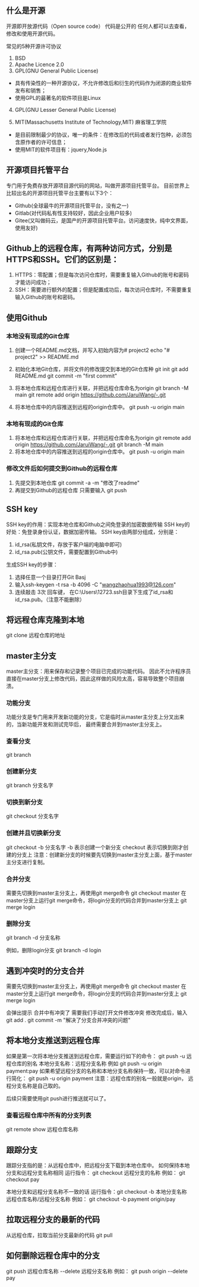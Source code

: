 ## 什么是开源
开源即开放源代码（Open source code）
代码是公开的
任何人都可以去查看，修改和使用开源代码。

常见的5种开源许可协议
1. BSD
2. Apache Licence 2.0
3. GPL(GNU General Public License)
- 具有传染性的一种开源协议，不允许修改后和衍生的代码作为闭源的商业软件发布和销售；
- 使用GPL的最著名的软件项目是Linux

4. GPL(GNU Lesser General Public License)

5. MIT(Massachusetts Institute of Technology,MIT)
麻省理工学院
- 是目前限制最少的协议，唯一的条件：在修改后的代码或者发行包种，必须包含原作者的许可信息；
- 使用MIT的软件项目有：jquery,Node.js

## 开源项目托管平台
专门用于免费存放开源项目源代码的网站，叫做开源项目托管平台。
目前世界上比较出名的开源项目托管平台主要有以下3个：
- Github(全球最牛的开源项目托管平台，没有之一)
- Gitlab(对代码私有性支持较好，因此企业用户较多)
- Gitee(又叫做码云，是国产的开源项目托管平台。访问速度快，纯中文界面，使用友好)

## Github上的远程仓库，有两种访问方式，分别是HTTPS和SSH。它们的区别是：
1. HTTPS：零配置；但是每次访问仓库时，需要重复输入Github的账号和密码才能访问成功；
2. SSH：需要进行额外的配置；但是配置成功后，每次访问仓库时，不需要重复输入Github的账号和密码。

## 使用Github
### 本地没有现成的Git仓库
1. 创建一个README.md文档，并写入初始内容为# project2
echo "# project2" >> README.md
2. 初始化本地Git仓库，并将文件的修改提交到本地的Git仓库种
git init
git add README.md
git commit -m "first commit"

3. 将本地仓库和远程仓库进行关联，并把远程仓库命名为origin
git branch -M main
git remote add origin https://github.com/JaruiWang/-.git
4. 将本地仓库中的内容推送到远程的origin仓库中。
git push -u origin main

### 本地有现成的Git仓库
1. 将本地仓库和远程仓库进行关联，并把远程仓库命名为origin
git remote add origin https://github.com/JaruiWang/-.git
git branch -M main
2. 将本地仓库中的内容推送到远程的origin仓库中。
git push -u origin main

### 修改文件后如何提交到Github的远程仓库
1. 先提交到本地仓库
 git commit -a -m "修改了readme"
2. 再提交到Github的远程仓库
    只需要输入 git push

## SSH key
SSH key的作用：实现本地仓库和Github之间免登录的加密数据传输
SSH key的好处：免登录身份认证，数据加密传输。
SSH key由两部分组成，分别是：
1. id_rsa(私钥文件，存放于客户端的电脑中即可)
2. id_rsa.pub(公钥文件，需要配置到Github中)

生成SSH key的步骤：
1. 选择任意一个目录打开Git Basj
2. 输入ssh-keygen -t rsa -b 4096 -C "wangzhaohua1993@126.com"
3. 连续敲击 3次 回车键， 在C:\Users\12723\.ssh目录下生成了id_rsa和id_rsa.pub。（注意不能删除）

## 将远程仓库克隆到本地
git clone 远程仓库的地址

## master主分支
master主分支：用来保存和记录整个项目已完成的功能代码。
因此不允许程序员直接在master分支上修改代码，因此这样做的风险太高，容易导致整个项目崩溃。

### 功能分支
功能分支是专门用来开发新功能的分支，它是临时从master主分支上分叉出来的，当新功能开发和测试完毕后，
最终需要合并到master主分支上。

### 查看分支
git branch
### 创建新分支
git branch 分支名字
### 切换到新分支
git checkout 分支名字

### 创建并且切换新分支
git checkout -b 分支名字
-b 表示创建一个新分支
checkout 表示切换到刚才创建的分支上
注意：创建新分支的时候要先切换到master主分支上面，基于master主分支进行复制。

### 合并分支
需要先切换到master主分支上，再使用git merge命令
git checkout master
在master分支上运行git merge命令，将login分支的代码合并到master分支上
git merge login

### 删除分支
git branch -d 分支名称

例如，删除login分支
git branch -d login

## 遇到冲突时的分支合并
需要先切换到master主分支上，再使用git merge命令
git checkout master
在master分支上运行git merge命令，将login分支的代码合并到master分支上
git merge login

会弹出提示 合并中有冲突了
需要我们手动打开文件修改冲突
修改完成后，输入
git add .
git commit -m "解决了分支合并冲突的问题"

## 将本地分支推送到远程仓库
如果是第一次将本地分支推送到远程仓库，需要运行如下的命令：
git push -u 远程仓库的别名 本地分支名称：远程分支名称
例如
git push -u origin payment:pay
如果希望远程分支的名称和本地分支名称保持一致，可以对命令进行简化：
git push -u origin payment
注意：远程仓库的别名一般就是origin，
远程分支名称是自己取的。

后续只需要使用git push进行推送就可以了。

### 查看远程仓库中所有的分支列表
git remote show 远程仓库名称

## 跟踪分支
跟踪分支指的是：从远程仓库中，把远程分支下载到本地仓库中。
如何保持本地分支和远程分支名称相同
运行指令： git checkout 远程分支的名称
例如： git checkout pay

本地分支和远程分支名称不一致的话
运行指令：git checkout -b 本地分支名称  远程仓库名称/远程分支名称
例如：
git checkout -b payment origin/pay

## 拉取远程分支的最新的代码
从远程仓库，拉取当前分支最新的代码
git pull

## 如何删除远程仓库中的分支
git push 远程仓库名称 --delete 远程分支名称
例如：
git push origin --delete pay